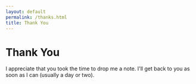 ```yaml
---
layout: default
permalink: /thanks.html
title: Thank You
---
```


# Thank You

I appreciate that you took the time to drop me a note. I'll get back to you as soon as I can (usually a day or two). 